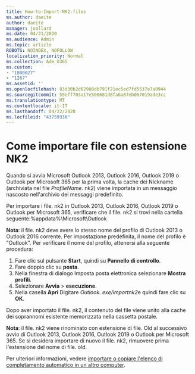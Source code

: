 ```yaml
---
title: How-to-Import-NK2-files
ms.author: daeite
author: daeite
manager: joallard
ms.date: 04/21/2020
ms.audience: Admin
ms.topic: article
ROBOTS: NOINDEX, NOFOLLOW
localization_priority: Normal
ms.collection: Adm_O365
ms.custom:
- "1800027"
- "1267"
ms.assetid: ''
ms.openlocfilehash: 83d30b2d62908db791f21ec5ed7fd5537e7a0944
ms.sourcegitcommit: 55eff703a17e500681d8fa6a87eb067019ade3cc
ms.translationtype: MT
ms.contentlocale: it-IT
ms.lasthandoff: 04/22/2020
ms.locfileid: "43759336"
---
```

# <a name="how-to-import-nk2-files"></a>Come importare file con estensione NK2 

Quando si avvia Microsoft Outlook 2013, Outlook 2016, Outlook 2019 o Outlook per Microsoft 365 per la prima volta, la cache dei Nickname (archiviata nel file *ProfileName*. nk2) viene importata in un messaggio nascosto nell'archivio dei messaggi predefinito.

Per importare i file. nk2 in Outlook 2013, Outlook 2016, Outlook 2019 o Outlook per Microsoft 365, verificare che il file. nk2 si trovi nella cartella seguente:%appdata%\Microsoft\Outlook

**Nota**: il file. nk2 deve avere lo stesso nome del profilo di Outlook 2013 o Outlook 2016 corrente. Per impostazione predefinita, il nome del profilo è "Outlook". Per verificare il nome del profilo, attenersi alla seguente procedura: 
1. Fare clic sul pulsante **Start**, quindi su **Pannello di controllo**.
2. Fare doppio clic su **posta**.
3. Nella finestra di dialogo Imposta posta elettronica selezionare **Mostra profili**.
4. Selezionare **Avvia** > **esecuzione**.
5. Nella casella **Apri** Digitare *Outlook. exe/importnk2*e quindi fare clic su **OK**. 

Dopo aver importato il file. nk2, il contenuto del file viene unito alla cache dei soprannomi esistente memorizzata nella cassetta postale.

**Nota**: il file. nk2 viene rinominato con estensione di file. Old al successivo avvio di Outlook 2013, Outlook 2016, Outlook 2019 o Outlook per Microsoft 365. Se si desidera importare di nuovo il file. nk2, rimuovere prima l'estensione del nome di file. old.

Per ulteriori informazioni, vedere [importare o copiare l'elenco di completamento automatico in un altro computer](https://support.microsoft.com/help/2806550/how-to-import-nk2-files-into-outlook%).